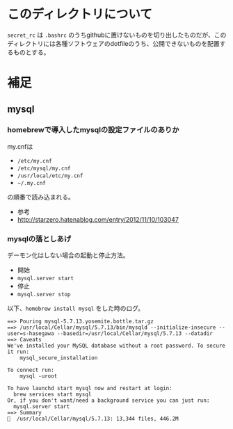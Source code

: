 # このディレクトリについて

`secret_rc` は `.bashrc` のうちgithubに置けないものを切り出したものだが、このディレクトリには各種ソフトウェアのdotfileのうち、公開できないものを配置するものとする。

# 補足

## mysql

### homebrewで導入したmysqlの設定ファイルのありか

my.cnfは

- `/etc/my.cnf`
- `/etc/mysql/my.cnf`
- `/usr/local/etc/my.cnf`
- `~/.my.cnf`

の順番で読み込まれる。

- 参考
 - http://starzero.hatenablog.com/entry/2012/11/10/103047

### mysqlの落としあげ

デーモン化はしない場合の起動と停止方法。

- 開始
 - `mysql.server start`
- 停止
 - `mysql.server stop`

以下、`homebrew install mysql` をした時のログ。

```
==> Pouring mysql-5.7.13.yosemite.bottle.tar.gz
==> /usr/local/Cellar/mysql/5.7.13/bin/mysqld --initialize-insecure --user=s-hasegawa --basedir=/usr/local/Cellar/mysql/5.7.13 --datadir
==> Caveats
We've installed your MySQL database without a root password. To secure it run:
    mysql_secure_installation

To connect run:
    mysql -uroot

To have launchd start mysql now and restart at login:
  brew services start mysql
Or, if you don't want/need a background service you can just run:
  mysql.server start
==> Summary
🍺  /usr/local/Cellar/mysql/5.7.13: 13,344 files, 446.2M
```
